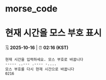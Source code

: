 # morse_code
# 현재 시간을 모스 부호 표시
<!-- MORSE_TIME_START -->
🗓️ **2025-10-16** | ⏰ **02:16 (KST)**

```
현재 시간을 입력하세요. 모스 부호로 바꿉니다
----- ..--- .---- -....
모스 부호를 다시 현재 시간으로 바꿉니다
0216
```
<!-- MORSE_TIME_END -->

